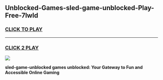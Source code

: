 
## Unblocked-Games-sled-game-unblocked-Play-Free-7lwld
<h3>
<a href="https://premium76.site?title=sled-game-unblocked&ref=23A">CLICK TO PLAY</a></h3>
<hr>

<h3>
<a href="https://premium76.site?title=sled-game-unblocked&ref=23A">CLICK 2 PLAY</a>
  
</h3>

<a href="https://premium76.site?title=sled-game-unblocked&ref=23A"><img src="https://clearcache.store/games.png"></a>


**sled-game-unblocked games unblocked: Your Gateway to Fun and Accessible Online Gaming**
